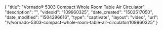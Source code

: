 {
    "title": "Vornado&reg; 5303 Compact Whole Room Table Air Circulator",
    "description": "",
    "videoid": "109960325",
    "date_created": "1502517050",
    "date_modified": "1504296616",
    "type": "captivate",
    "layout": "video",
    "url": "\/v\/vornado-5303-compact-whole-room-table-air-circulator\/109960325"
}